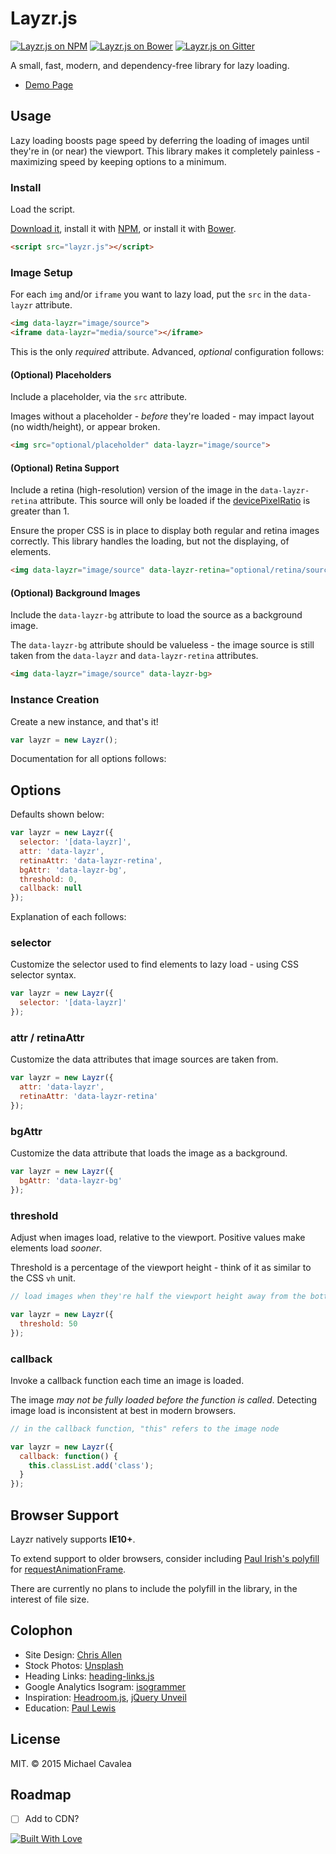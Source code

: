 # Layzr.js

[![Layzr.js on NPM](https://img.shields.io/npm/v/layzr.js.svg)](https://www.npmjs.com/package/layzr.js) [![Layzr.js on Bower](https://img.shields.io/bower/v/layzr.js.svg)](http://bower.io/search/?q=layzr.js) [![Layzr.js on Gitter](https://img.shields.io/badge/gitter-join%20chat-brightgreen.svg)](https://gitter.im/callmecavs/layzr.js?utm_source=badge&utm_medium=badge&utm_campaign=pr-badge)

A small, fast, modern, and dependency-free library for lazy loading.

* [Demo Page](http://callmecavs.github.io/layzr.js/)

## Usage

Lazy loading boosts page speed by deferring the loading of images until they're in (or near) the viewport. This library makes it completely painless - maximizing speed by keeping options to a minimum.

### Install

Load the script.

[Download it](https://github.com/callmecavs/layzr.js/archive/master.zip), install it with [NPM](https://www.npmjs.com/package/layzr.js), or install it with [Bower](http://bower.io/search/?q=layzr.js).

```html
<script src="layzr.js"></script>
```

### Image Setup

For each `img` and/or `iframe` you want to lazy load, put the `src` in the `data-layzr` attribute.

```html
<img data-layzr="image/source">
<iframe data-layzr="media/source"></iframe>
```

This is the only _required_ attribute. Advanced, _optional_ configuration follows:

#### (Optional) Placeholders

Include a placeholder, via the `src` attribute.

Images without a placeholder - _before_ they're loaded - may impact layout (no width/height), or appear broken.

```html
<img src="optional/placeholder" data-layzr="image/source">
```

#### (Optional) Retina Support

Include a retina (high-resolution) version of the image in the `data-layzr-retina` attribute. This source will only be loaded if the [devicePixelRatio](https://developer.mozilla.org/en-US/docs/Web/API/Window/devicePixelRatio) is greater than 1.

Ensure the proper CSS is in place to display both regular and retina images correctly. This library handles the loading, but not the displaying, of elements.

```html
<img data-layzr="image/source" data-layzr-retina="optional/retina/source">
```

#### (Optional) Background Images

Include the `data-layzr-bg` attribute to load the source as a background image.

The `data-layzr-bg` attribute should be valueless - the image source is still taken from the `data-layzr` and `data-layzr-retina` attributes.

```html
<img data-layzr="image/source" data-layzr-bg>
```

### Instance Creation

Create a new instance, and that's it!

```javascript
var layzr = new Layzr();
```

Documentation for all options follows:

## Options

Defaults shown below:

```javascript
var layzr = new Layzr({
  selector: '[data-layzr]',
  attr: 'data-layzr',
  retinaAttr: 'data-layzr-retina',
  bgAttr: 'data-layzr-bg',
  threshold: 0,
  callback: null
});
```

Explanation of each follows:

### selector

Customize the selector used to find elements to lazy load - using CSS selector syntax.

```javascript
var layzr = new Layzr({
  selector: '[data-layzr]'
});
```

### attr / retinaAttr

Customize the data attributes that image sources are taken from.

```javascript
var layzr = new Layzr({
  attr: 'data-layzr',
  retinaAttr: 'data-layzr-retina'
});
```

### bgAttr

Customize the data attribute that loads the image as a background.

```javascript
var layzr = new Layzr({
  bgAttr: 'data-layzr-bg'
});
```

### threshold

Adjust when images load, relative to the viewport. Positive values make elements load _sooner_.

Threshold is a percentage of the viewport height - think of it as similar to the CSS `vh` unit.

```javascript
// load images when they're half the viewport height away from the bottom of the viewport

var layzr = new Layzr({
  threshold: 50
});
```

### callback

Invoke a callback function each time an image is loaded.

The image _may not be fully loaded before the function is called_. Detecting image load is inconsistent at best in modern browsers.

```javascript
// in the callback function, "this" refers to the image node

var layzr = new Layzr({
  callback: function() {
    this.classList.add('class');
  }
});
```

## Browser Support

Layzr natively supports **IE10+**.

To extend support to older browsers, consider including [Paul Irish's polyfill](https://gist.github.com/paulirish/1579671) for [requestAnimationFrame](https://developer.mozilla.org/en-US/docs/Web/API/window/requestAnimationFrame).

There are currently no plans to include the polyfill in the library, in the interest of file size.

## Colophon

* Site Design: [Chris Allen](https://dribbble.com/cp_allen)
* Stock Photos: [Unsplash](https://unsplash.com/)
* Heading Links: [heading-links.js](https://github.com/callmecavs/heading-links.js)
* Google Analytics Isogram: [isogrammer](http://isogrammer.com/)
* Inspiration: [Headroom.js](http://wicky.nillia.ms/headroom.js/), [jQuery Unveil](http://luis-almeida.github.io/unveil/)
* Education: [Paul Lewis](http://www.html5rocks.com/en/tutorials/speed/animations/)

## License

MIT. © 2015 Michael Cavalea

## Roadmap

- [ ] Add to CDN?

[![Built With Love](http://forthebadge.com/images/badges/built-with-love.svg)](http://forthebadge.com)
